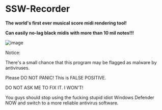 # SSW-Recorder

**The world's first ever musical score midi rendering tool!**

**Can easily no-lag black midis with more than 10 mil notes!!!**

![image](https://github.com/sudo-000/SSW-Recorder/assets/107282563/3a4c9a0d-7672-4c54-8d3e-b4e2743b20ba)


Notice: 

There's a small chance that this program may be flagged as malware by antiviruses. 

Please DO NOT PANIC! This is FALSE POSITIVE. 

DO NOT ASK ME TO FIX IT. I WON'T! 

You guys should stop using the fucking stupid idiot Windows Defender NOW and switch to a more reliable antivirus software.
